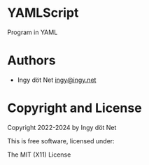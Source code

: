 YAMLScript
==========

Program in YAML


# Authors

* Ingy döt Net <ingy@ingy.net>


# Copyright and License

Copyright 2022-2024 by Ingy döt Net

This is free software, licensed under:

The MIT (X11) License
